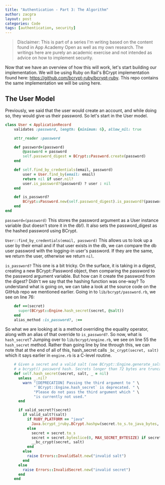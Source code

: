 ```yaml
---
title: "Authentication - Part 3: The Algorithm"
author: zacgra
layout: post
categories: Code
tags: [authentication, security]
---
```


> Disclaimer: This is part of a series I'm writing based on the content found in App Academy Open as well as my own research. The writings here are purely an academic exercise and not intended as advice on how to implement security.

Now that we have an overview of how this will work, let's start building our implementation. We will be using Ruby on Rail's BCrypt implementation found here: https://github.com/bcrypt-ruby/bcrypt-ruby. This repo contains the same implementation we will be using here.

## The User Model

Previously, we said that the user would create an account, and while doing so, they would give us their password. So let's start in the User model.

```rb
class User < ApplicationRecord
    validates :password, length: {minimum: 6}, allow_nil: true

    attr_reader :password

    def password=(password)
        @password = password
        self.password_digest = BCrypt::Password.create(password)
    end

    def self.find_by_credentials(email, password)
        user = User.find_by(email: email)
        return nil if user.nil?
        user.is_password?(password) ? user : nil
    end

    def is_password?
        BCrypt::Password.new(self.password_digest).is_password?(password)
    end
end

```

`password=(password)`
This stores the password argument as a User instance variable (but doesn't store it in the db!). It also sets the password_digest as the hashed password using BCrypt.

`User::find_by_credentials(email, password)`
This allows us to look up a user by their email and if that user exists in the db, we can compare the db user password with the logging-in user's password. If they are the same, we return the user, otherwise we return `nil`.

`is_password?`
This one is a bit tricky. On the surface, it is taking in a digest, creating a new BCrypt::Password object, then comparing the password to the password argument variable. But how can it create the password from the digest? Didn't we say that the hashing function was one-way? To understand what is going on, we can take a look at the source code on the GitHub repo we mentioned earlier. Going in to `lib/bcrypt/password.rb`, we see on line 76:

```rb
    def ==(secret)
      super(BCrypt::Engine.hash_secret(secret, @salt))
    end
    alias_method :is_password?, :==
```

So what we are looking at is a method overriding the equality operator, along with an alias of that override to `is_password?`. So now, what is `hash_secret`? Jumping over to `lib/bcrypt/engine.rb`, we see on line 55 the `hash_secret` method. Rather than going line by line through this, we can note that at the end of all of this, hash_secret calls `_bc_crypt(secret, salt)` which it says earlier in `engine.rb` is a C-level routine.

```rb
    # Given a secret and a valid salt (see BCrypt::Engine.generate_salt) calculates
    # a bcrypt() password hash. Secrets longer than 72 bytes are truncated.
    def self.hash_secret(secret, salt, _ = nil)
      unless _.nil?
        warn "[DEPRECATION] Passing the third argument to " \
             "`BCrypt::Engine.hash_secret` is deprecated. " \
             "Please do not pass the third argument which " \
             "is currently not used."
      end

      if valid_secret?(secret)
        if valid_salt?(salt)
          if RUBY_PLATFORM == "java"
            Java.bcrypt_jruby.BCrypt.hashpw(secret.to_s.to_java_bytes, salt.to_s)
          else
            secret = secret.to_s
            secret = secret.byteslice(0, MAX_SECRET_BYTESIZE) if secret && secret.bytesize > MAX_SECRET_BYTESIZE
            __bc_crypt(secret, salt)
          end
        else
          raise Errors::InvalidSalt.new("invalid salt")
        end
      else
        raise Errors::InvalidSecret.new("invalid secret")
      end
    end

```
